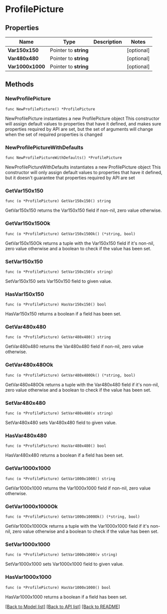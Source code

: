 # ProfilePicture

## Properties

Name | Type | Description | Notes
------------ | ------------- | ------------- | -------------
**Var150x150** | Pointer to **string** |  | [optional] 
**Var480x480** | Pointer to **string** |  | [optional] 
**Var1000x1000** | Pointer to **string** |  | [optional] 

## Methods

### NewProfilePicture

`func NewProfilePicture() *ProfilePicture`

NewProfilePicture instantiates a new ProfilePicture object
This constructor will assign default values to properties that have it defined,
and makes sure properties required by API are set, but the set of arguments
will change when the set of required properties is changed

### NewProfilePictureWithDefaults

`func NewProfilePictureWithDefaults() *ProfilePicture`

NewProfilePictureWithDefaults instantiates a new ProfilePicture object
This constructor will only assign default values to properties that have it defined,
but it doesn't guarantee that properties required by API are set

### GetVar150x150

`func (o *ProfilePicture) GetVar150x150() string`

GetVar150x150 returns the Var150x150 field if non-nil, zero value otherwise.

### GetVar150x150Ok

`func (o *ProfilePicture) GetVar150x150Ok() (*string, bool)`

GetVar150x150Ok returns a tuple with the Var150x150 field if it's non-nil, zero value otherwise
and a boolean to check if the value has been set.

### SetVar150x150

`func (o *ProfilePicture) SetVar150x150(v string)`

SetVar150x150 sets Var150x150 field to given value.

### HasVar150x150

`func (o *ProfilePicture) HasVar150x150() bool`

HasVar150x150 returns a boolean if a field has been set.

### GetVar480x480

`func (o *ProfilePicture) GetVar480x480() string`

GetVar480x480 returns the Var480x480 field if non-nil, zero value otherwise.

### GetVar480x480Ok

`func (o *ProfilePicture) GetVar480x480Ok() (*string, bool)`

GetVar480x480Ok returns a tuple with the Var480x480 field if it's non-nil, zero value otherwise
and a boolean to check if the value has been set.

### SetVar480x480

`func (o *ProfilePicture) SetVar480x480(v string)`

SetVar480x480 sets Var480x480 field to given value.

### HasVar480x480

`func (o *ProfilePicture) HasVar480x480() bool`

HasVar480x480 returns a boolean if a field has been set.

### GetVar1000x1000

`func (o *ProfilePicture) GetVar1000x1000() string`

GetVar1000x1000 returns the Var1000x1000 field if non-nil, zero value otherwise.

### GetVar1000x1000Ok

`func (o *ProfilePicture) GetVar1000x1000Ok() (*string, bool)`

GetVar1000x1000Ok returns a tuple with the Var1000x1000 field if it's non-nil, zero value otherwise
and a boolean to check if the value has been set.

### SetVar1000x1000

`func (o *ProfilePicture) SetVar1000x1000(v string)`

SetVar1000x1000 sets Var1000x1000 field to given value.

### HasVar1000x1000

`func (o *ProfilePicture) HasVar1000x1000() bool`

HasVar1000x1000 returns a boolean if a field has been set.


[[Back to Model list]](../README.md#documentation-for-models) [[Back to API list]](../README.md#documentation-for-api-endpoints) [[Back to README]](../README.md)


